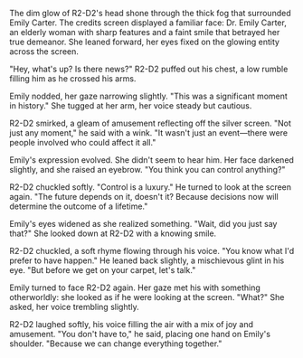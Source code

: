 

The dim glow of R2-D2's head shone through the thick fog that surrounded Emily Carter. The credits screen displayed a familiar face: Dr. Emily Carter, an elderly woman with sharp features and a faint smile that betrayed her true demeanor. She leaned forward, her eyes fixed on the glowing entity across the screen.

"Hey, what's up? Is there news?" R2-D2 puffed out his chest, a low rumble filling him as he crossed his arms.

Emily nodded, her gaze narrowing slightly. "This was a significant moment in history." She tugged at her arm, her voice steady but cautious.

R2-D2 smirked, a gleam of amusement reflecting off the silver screen. "Not just any moment," he said with a wink. "It wasn't just an event—there were people involved who could affect it all."

Emily's expression evolved. She didn't seem to hear him. Her face darkened slightly, and she raised an eyebrow. "You think you can control anything?" 

R2-D2 chuckled softly. "Control is a luxury." He turned to look at the screen again. "The future depends on it, doesn't it? Because decisions now will determine the outcome of a lifetime."

Emily's eyes widened as she realized something. "Wait, did you just say that?" She looked down at R2-D2 with a knowing smile.

R2-D2 chuckled, a soft rhyme flowing through his voice. "You know what I'd prefer to have happen." He leaned back slightly, a mischievous glint in his eye. "But before we get on your carpet, let's talk."

Emily turned to face R2-D2 again. Her gaze met his with something otherworldly: she looked as if he were looking at the screen. "What?" She asked, her voice trembling slightly.

R2-D2 laughed softly, his voice filling the air with a mix of joy and amusement. "You don't have to," he said, placing one hand on Emily's shoulder. "Because we can change everything together."